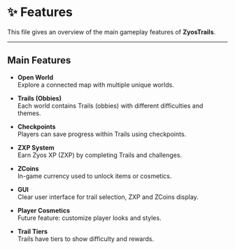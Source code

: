 # ✨ Features

This file gives an overview of the main gameplay features of **ZyosTrails**.

---

## Main Features

- **Open World**  
  Explore a connected map with multiple unique worlds.

- **Trails (Obbies)**  
  Each world contains Trails (obbies) with different difficulties and themes.

- **Checkpoints**  
  Players can save progress within Trails using checkpoints.

- **ZXP System**  
  Earn Zyos XP (ZXP) by completing Trails and challenges.

- **ZCoins**  
  In-game currency used to unlock items or cosmetics.

- **GUI**  
  Clear user interface for trail selection, ZXP and ZCoins display.

- **Player Cosmetics**  
  Future feature: customize player looks and styles.

- **Trail Tiers**  
  Trails have tiers to show difficulty and rewards.
